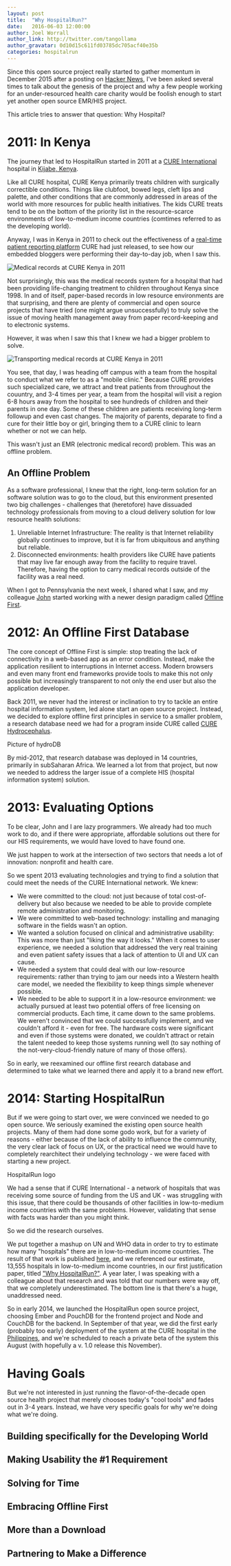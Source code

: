 ```yaml
---
layout: post
title:  "Why HospitalRun?"
date:   2016-06-03 12:00:00
author: Joel Worrall
author_link: http://twitter.com/tangollama
author_gravatar: 0d10d15c611fd03785dc705acf40e35b
categories: hospitalrun
---
```


Since this open source project really started to gather momentum in December 2015 after a posting on [Hacker News](https://news.ycombinator.com/item?id=10675275), I've been asked several times to talk about the genesis of the project and why a few people working for an under-resourced health care charity would be foolish enough to start yet another open source EMR/HIS project. 

This article tries to answer that question: Why Hospital?

# 2011: In Kenya
The journey that led to HospitalRun started in 2011 at a [CURE International](http://cure.org) hospital in [Kijabe, Kenya](http://cure.org/kenya). 

Like all CURE hospital, CURE Kenya primarily treats children with surgically correctible conditions. Things like clubfoot, bowed legs, cleft lips and palette, and other conditions that are commonly addressed in areas of the world with more resources for public health initiatives. The kids CURE treats tend to be on the bottom of the priority list in the resource-scarce environments of low-to-medium income countries (comtimes referred to as the developing world).

Anyway, I was in Kenya in 2011 to check out the effectiveness of a [real-time patient reporting platform](http://cure.org/curekids) CURE had just released, to see how our embedded bloggers were performing their day-to-day job, when I saw this.

![Medical records at CURE Kenya in 2011](/img/kenya_medical_records.jpg)

Not surprisingly, this was the medical records system for a hospital that had been providing life-changing treatment to children throughout Kenya since 1998. In and of itself, paper-based records in low resource environments are that surprising, and there are plenty of commercial and open source projects that have tried (one might argue unsuccessfully) to truly solve the issue of moving health management away from paper record-keeping and to electronic systems. 

However, it was when I saw this that I knew we had a bigger problem to solve.

![Transporting medical records at CURE Kenya in 2011](/img/kenya_medical_records_2.jpg)

You see, that day, I was heading off campus with a team from the hospital to conduct what we refer to as a "mobile clinic." Because CURE provides such specialized care, we attract and treat patients from throughout the couuntry, and 3-4 times per year, a team from the hospital will visit a region 6-8 hours away from the hospital to see hundreds of children and their parents in one day. Some of these children are patients receiving long-term followup and even cast changes. The majority of parents, deparate to find a cure for their little boy or girl, bringing them to a CURE clinic to learn whether or not we can help. 

This wasn't just an EMR (electronic medical record) problem. This was an offline problem.

## An Offline Problem
As a software professional, I knew that the right, long-term solution for an software solution was to go to the cloud, but this environment presented two big challenges - challenges that (heretofore) have dissuaded technology professionals from moving to a cloud delivery solution for low resource health solutions:

1. Unreliable Internet Infrastructure: The reality is that Internet reliability globally continues to improve, but it is far from ubiquitous and anything but reliable.
2. Disconnected environments: health providers like CURE have patients that may live far enough away from the facility to require travel. Therefore, having the option to carry medical records outside of the facility was a real need.

When I got to Pennsylvania the next week, I shared what I saw, and my colleague [John](http://twitter.com/jkleinsc) started working with a newer design paradigm called [Offline First](http://alistapart.com/article/offline-first).

# 2012: An Offline First Database
The core concept of Offline First is simple: stop treating the lack of connectivity in a web-based app as an error condition. Instead, make the application resilient to interruptions in Internet access. Modern browsers and even many front end frameworks provide tools to make this not only possible but increasingly transparent to not only the end user but also the application developer. 

Back 2011, we never had the interest or inclination to try to tackle an entire hospital information system, led alone start an open source project. Instead, we decided to explore offline first principles in service to a smaller problem, a research database need we had for a program inside CURE called [CURE Hydrocephalus](http://cure.org/hydrocephalus). 

Picture of hydroDB

By mid-2012, that research database was deployed in 14 countries, primarily in subSaharan Africa. We learned a lot from that project, but now we needed to address the larger issue of a complete HIS (hospital information system) solution.

# 2013: Evaluating Options
To be clear, John and I are lazy programmers. We already had too much work to do, and if there were appropriate, affordable solutions out there for our HIS requirements, we would have loved to have found one. 

We just happen to work at the intersection of two sectors that needs a lot of innovation: nonprofit and health care.

So we spent 2013 evaluating technologies and trying to find a solution that could meet the needs of the CURE International network. We knew:

- We were committed to the cloud: not just because of total cost-of-delivery but also because we needed to be able to provide complete remote administration and monitoring. 
- We were committed to web-based technology: installing and managing software in the fields wasn't an option.
- We wanted a solution focused on clinical and administrative usability: This was more than just "liking the way it looks." When it comes to user experience, we needed a solution that addressed the very real training and even patient safety issues that a lack of attention to UI and UX can cause.
- We needed a system that could deal with our low-resource requirements: rather than trying to jam our needs into a Western health care model, we needed the flexibility to keep things simple whenever possible.
- We needed to be able to support it in a low-resource environment: we actually pursued at least two potential offers of free licensing on commercial products. Each time, it came down to the same problems. We weren't convinced that we could successfully implement, and we couldn't afford it - even for free. The hardware costs were significant and even if those systems were donated, we couldn't attract or retain the talent needed to keep those systems running well (to say nothing of the not-very-cloud-friendly nature of many of those offers).

So in early, we reexamined our offline first reearch database and determined to take what we learned there and apply it to a brand new effort.

# 2014: Starting HospitalRun
But if we were going to start over, we were convinced we needed to go open source. We seriously examined the existing open source health projects. Many of them had done some godo work, but for a variety of reasons - either because of the lack of ability to influence the community, the very clear lack of focus on UX, or the practical need we would have to completely rearchitect their undelying technology - we were faced with starting a new project.

HospitalRun logo

We had a sense that if CURE International - a network of hospitals that was receiving some source of funding from the US and UK - was struggling with this issue, that there could be thousands of other facilities in low-to-medium income countries with the same problems. However, validating that sense with facts was harder than you might think. 

So we did the research ourselves. 

We put together a mashup on UN and WHO data in order to try to estimate how many "hospitals" there are in low-to-medium income countries. The result of that work is published [here](http://goo.gl/38MVD0), and we referenced our estimate, 13,555 hospitals in low-to-medium income countries, in our first justification paper, titled ["Why HospitalRun?"](http://goo.gl/NCJDnJ). A year later, I was speaking with a colleague about that research and was told that our numbers were way off, that we completely underestimated. The bottom line is that there's a huge, unaddressed need.

So in early 2014, we launched the HospitalRun open source project, choosing Ember and PouchDB for the frontend project and Node and CouchDB for the backend. In September of that year, we did the first early (probably too early) deployment of the system at the CURE hospital in the [Philippines](http://cure.org/philippines), and we're scheduled to reach a private beta of the system this August (with hopefully a v. 1.0 release this November).

# Having Goals
But we're not interested in just running the flavor-of-the-decade open source health project that merely chooses today's "cool tools" and fades out in 3-4 years. Instead, we have very specific goals for why we're doing what we're doing.

## Building specifically for the Developing World


## Making Usability the #1 Requirement


## Solving for Time


## Embracing Offline First


## More than a Download


## Partnering to Make a Difference


